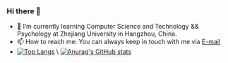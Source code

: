 ### Hi there 👋 

- 🌱 I’m currently learning Computer Science and Technology && Psychology at Zhejiang University in Hangzhou, China.
- 📫 How to reach me: You can always keep in touch with me via [E-mail](mailto:lemonon@zju.edu.cn)
- [![Top Langs](https://github-readme-stats.vercel.app/api/top-langs/?username=Lemonononon)](https://github.com/anuraghazra/github-readme-stats) \ 
[![Anurag's GitHub stats](https://github-readme-stats.vercel.app/api?username=Lemonononon)](https://github.com/anuraghazra/github-readme-stats)
